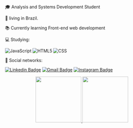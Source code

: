 :mortar_board: Analysis and Systems Development Student

:house_with_garden: living in Brazil.

:books: Currently learning Front-end web development

:computer: Studying: 

![JavaScript](https://img.shields.io/badge/-JavaScript-333333?style=flat&logo=javascript)
![HTML5](https://img.shields.io/badge/-HTML5-333333?style=flat&logo=HTML5)
![CSS](https://img.shields.io/badge/-CSS-333333?style=flat&logo=CSS3&logoColor=1572B6)

:envelope_with_arrow: Social networks: <p>
[![Linkedin Badge](https://img.shields.io/badge/-LinkedIn-blue?style=flat-square&logo=Linkedin&logoColor=white&link=https://www.linkedin.com/in/edsonvferreira/)](https://www.linkedin.com/in/edson-vferreira/) 
[![Gmail Badge](https://img.shields.io/badge/-Gmail-FF0000?style=flat-square&labelColor=FF0000&logo=gmail&logoColor=white&link=mailto:edson.vferreira90@gmail.com)](mailto:edson.vferreira90@gmail.com) 
[![Instagram Badge](https://img.shields.io/badge/-Instagram-FCAF45?style=flat-square&logo=instagram&logoColor=black&link=https://www.linkedin.com/in/edsonvferreira/)](https://www.instagram.com/edsonraines/) 
</p>



<div align="center">
  <a href="https://github.com/ERaines">
  <img height="150em"src="https://github-readme-stats.vercel.app/api?username=ERaines&show_icons=true&theme=dark&include_all_commits=true&count_private=true"/>
  <img height="150em"src="https://github-readme-stats.vercel.app/api/top-langs/?username=ERaines&layout=compact&langs_count=7&theme=dark"/>
</div>

